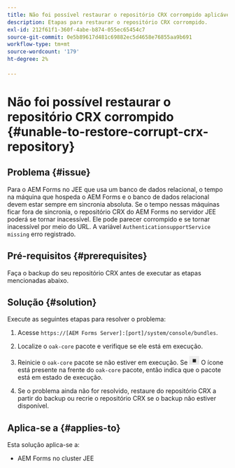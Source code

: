 ```yaml
---
title: Não foi possível restaurar o repositório CRX corrompido aplicável ao servidor de cluster JEE
description: Etapas para restaurar o repositório CRX corrompido.
exl-id: 212f61f1-360f-4abe-b874-055ec65454c7
source-git-commit: 0e5b89617d481c69882ec5d4658e76855aa9b691
workflow-type: tm+mt
source-wordcount: '179'
ht-degree: 2%

---
```


# Não foi possível restaurar o repositório CRX corrompido {#unable-to-restore-corrupt-crx-repository}

## Problema {#issue}

Para o AEM Forms no JEE que usa um banco de dados relacional, o tempo na máquina que hospeda o AEM Forms e o banco de dados relacional devem estar sempre em sincronia absoluta. Se o tempo nessas máquinas ficar fora de sincronia, o repositório CRX do AEM Forms no servidor JEE poderá se tornar inacessível. Ele pode parecer corrompido e se tornar inacessível por meio do URL. A variável `AuthenticationsupportService missing` erro registrado.

## Pré-requisitos {#prerequisites}

Faça o backup do seu repositório CRX antes de executar as etapas mencionadas abaixo.

## Solução {#solution}

Execute as seguintes etapas para resolver o problema:
1. Acesse  `https://[AEM Forms Server]:[port]/system/console/bundles`.

1. Localize o `oak-core` pacote e verifique se ele está em execução.

1. Reinicie o `oak-core` pacote se não estiver em execução. Se  ![Botão Pausar](/help/forms/using/assets/stop.png) O ícone está presente na frente do `oak-core` pacote, então indica que o pacote está em estado de execução.

1. Se o problema ainda não for resolvido, restaure do repositório CRX a partir do backup ou recrie o repositório CRX se o backup não estiver disponível.


## Aplica-se a {#applies-to}

Esta solução aplica-se a:

* AEM Forms no cluster JEE